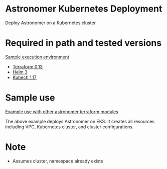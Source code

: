 # Astronomer Kubernetes Deployment

Deploy Astronomer on a Kubernetes cluster

# Required in path and tested versions

[Sample execution environment](pipeline/Dockerfile)

- [Terraform 0.13](https://www.terraform.io/upgrade-guides/0-13.html)
- [Helm 3](https://helm.sh/docs/using_helm/)
- [Kubectl 1.17](https://kubernetes.io/docs/tasks/tools/install-kubectl/)

# Sample use

[Example use with other astronomer terraform modules](examples/aws/main.tf)

The above example deploys Astronomer on EKS. It creates all resources including VPC, Kubernetes cluster, and cluster configurations.

# Note

- Assumes cluster, namespace already exists
